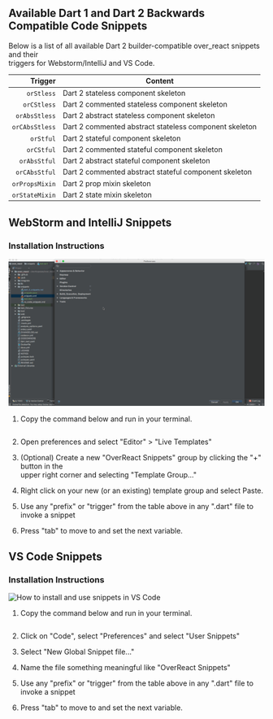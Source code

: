 ## Available Dart 1 and Dart 2 Backwards Compatible Code Snippets

Below is a list of all available Dart 2 builder-compatible over_react snippets and their<br>
triggers for Webstorm/IntelliJ and VS Code. 

| Trigger  | Content |
| -------: | ------- |
| `orStless`   | Dart 2 stateless component skeleton |
| `orCStless`   | Dart 2 commented stateless component skeleton |
| `orAbsStless`  | Dart 2 abstract stateless component skeleton |
| `orCAbsStless`  | Dart 2 commented abstract stateless component skeleton |
| `orStful`   | Dart 2 stateful component skeleton |
| `orCStful`   | Dart 2 commented stateful component skeleton |
| `orAbsStful`  | Dart 2 abstract stateful component skeleton |
| `orCAbsStful`  | Dart 2 commented abstract stateful component skeleton |
| `orPropsMixin`  | Dart 2 prop mixin skeleton |
| `orStateMixin`  | Dart 2 state mixin skeleton |

## WebStorm and IntelliJ Snippets

### Installation Instructions

<img src="webstorm_intelliJ.gif" alt="How to install and use snippets in WebStorm and IntelliJ"/><br>

1. Copy the command below and run in your terminal.
   
   `````` 
   
2. Open preferences and select "Editor" > "Live Templates"
3. (Optional) Create a new "OverReact Snippets" group by clicking the "+" button in the<br> 
   upper right corner and selecting "Template Group..."
4. Right click on your new (or an existing) template group and select Paste.
5. Use any "prefix" or "trigger" from the table above in any ".dart" file to invoke a snippet
6. Press "tab" to move to and set the next variable.

## VS Code Snippets

### Installation Instructions

<img src="vs_code.gif" alt="How to install and use snippets in VS Code"/><br>

1. Copy the command below and run in your terminal.

   ``````

2. Click on "Code", select "Preferences" and select "User Snippets"
3. Select "New Global Snippet file..."
4. Name the file something meaningful like "OverReact Snippets"
5. Use any "prefix" or "trigger" from the table above in any ".dart" file to invoke a snippet
6. Press "tab" to move to and set the next variable.




